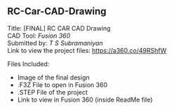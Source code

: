 RC-Car-CAD-Drawing
--------------------
Title: [FINAL] RC CAR CAD Drawing  
CAD Tool: *Fusion 360*  
Submitted by: *T S Subramaniyan*  
Link to view the project files: https://a360.co/49RShfW

Files Included:
- Image of the final design
- .F3Z File to open in Fusion 360
- .STEP File of the project
- Link to view in Fusion 360 (inside ReadMe file)
